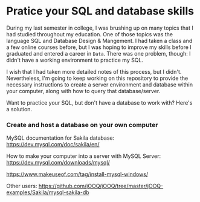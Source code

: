 # Pratice your SQL and database skills

During my last semester in college, I was brushing up on many topics that I had studied throughout my education. One of those topics was the language SQL and Database Design & Mangement. I had taken a class and a few online courses before, but I was hoping to improve my skills before I graduated and entered a career in ```Data```. There was one problem, though: I didn't have a working environment to practice my SQL.

I wish that I had taken more detailed notes of this process, but I didn't. Nevertheless, I'm going to keep working on this repository to provide the necessary instructions to create a server environment and database within your computer, along with how to query that database/server.

Want to practice your SQL, but don't have a database to work with? Here's a solution.

### Create and host a database on your own computer
MySQL documentation for Sakila database: https://dev.mysql.com/doc/sakila/en/

How to make your computer into a server with MySQL Server:
https://dev.mysql.com/downloads/mysql/

https://www.makeuseof.com/tag/install-mysql-windows/

Other users: https://github.com/jOOQ/jOOQ/tree/master/jOOQ-examples/Sakila/mysql-sakila-db
